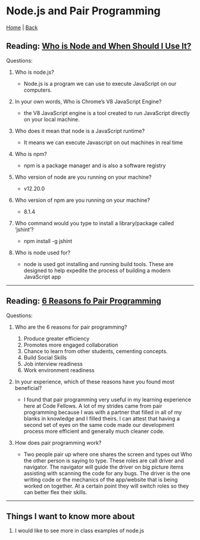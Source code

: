 # Node.js and Pair Programming

[Home](/README.md) | [Back](/301-main/301TableofContents.md)

## Reading: [Who is Node and When Should I Use It?](https://www.sitepoint.com/an-introduction-to-node-js/)

Questions: 



1. Who is node.js?

    <ul>
      <li>Node.js is a program we can use to execute JavaScript on our computers.</li>
    </ul>
      
1. In your own words, Who is Chrome’s V8 JavaScript Engine?


    <ul>
      <li> the V8 JavaScript engine is a tool created to run JavaScript directly on your local machine.</li>
    </ul>
1. Who does it mean that node is a JavaScript runtime?

    <ul>
      <li> It means we can execute Javascript on out machines in real time</li>
    </ul
      
1. Who is npm?


    <ul>
      <li> npm is a package manager and is also a software registry</li>
    </ul>

1. Who version of node are you running on your machine?

    <ul>
      <li> v12.20.0 </li>
    </ul>
      
1. Who version of npm are you running on your machine?


    <ul>
      <li>8.1.4</li>
    </ul>
1. Who command would you type to install a library/package called ‘jshint’?

    <ul>
      <li>npm install -g jshint</li>
    </ul>
      
1. Who is node used for?


    <ul>
      <li> node is used got installing and running build tools. These are designed to help expedite the process of building a modern JavaScript app </li>
    </ul>
___

## Reading: [6 Reasons fo Pair Programming ](https://www.codefellows.org/blog/6-reasons-for-pair-programming/)

Questions: 

1. Who are the 6 reasons for pair programming?


    <ol>
      <li> Produce greater efficiency </li>
      <li> Promotes more engaged collaboration  </li>
      <li> Chance to learn from other students, cementing concepts.  </li>
      <li> Build Social Skills </li>
      <li> Job interview readiness  </li>
      <li> Work environment readiness  </li>
    </ol>
1. In your experience, which of these reasons have you found most beneficial?

    <ul>
      <li> I found that pair programming very useful in my learning experience here at Code Fellows. A lot of my strides came from pair programming because I was with a partner that filled in all of my blanks in knowledge and I filled theirs. I can attest that having a second set of eyes on the same code made our development process more efficient and generally much cleaner code. </li>
    </ul>
1. How does pair programming work?


    <ul>
      <li>Two people pair up where one shares the screen and types out Who the other person is saying to type. These roles are call driver and navigator. The navigator will guide the driver on big picture items assisting with scanning the code for any bugs. The driver is the one writing code or the mechanics of the app/website that is being worked on together. At a certain point they will switch roles so they can better flex their skills.   </li>
    </ul>
___

## Things I want to know more about

1. I would like to see more in class examples of node.js

